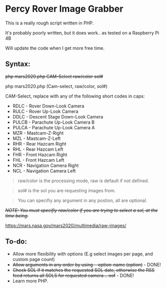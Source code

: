 # Percy Rover Image Grabber
This is a really rough script written in PHP.

It's probably poorly written, but it does work.. as tested on a Raspberry Pi 4B

Will update the code when I get more free time.

## Syntax:
~~php mars2020.php CAM-Select raw/color sol#~~

php mars2020.php (Cam-select, raw/color, sol#)

CAM-Select, replace with any of the following short codes in caps:
* RDLC - Rover Down-Look Camera
* RULC - Rover Up-Look Camera
* DDLC - Descent Stage Down-Look Camera
* PULCB - Parachute Up-Look Camera B
* PULCA - Parachute Up-Look Camera A
* MZR - Mastcam-Z-Right
* MZL - Mastcam-Z-Left
* RHR - Rear Hazcam Right
* RHL - Rear Hazcam Left
* FHR - Front Hazcam Right
* FHL - Front Hazcam Left
* NCR - Navigation Camera Right
* NCL - Navigation Camera Left 

> raw/color is the processing mode, raw is default if not defined.

> sol# is the sol you are requesting images from.

> You can specifiy any argument in any postion, all are optional.

~~_NOTE: You must specifiy raw/color if you are trying to select a sol, at the time being._~~

https://mars.nasa.gov/mars2020/multimedia/raw-images/

## To-do:
* Allow more flexibility with options (E.g select images per page, and custom page count)
* ~~Allow arguments in any order by using --option-name (option)~~ - DONE!
* ~~Check SOL if it matches the requested SOL date, otherwise the RSS feed returns all SOLS for requested camera .. oof~~  - DONE!
* Learn more PHP.

